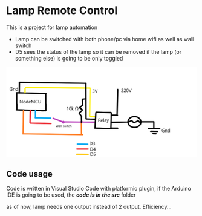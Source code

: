 # Lamp Remote Control

This is a project for lamp automation

- Lamp can be switched with both phone/pc via home wifi as well as wall switch
- D5 sees the status of the lamp so it can be removed if the lamp (or something else) is going to be only toggled

![Lamp Automation Schematic](schematic.png)

## Code usage

Code is written in Visual Studio Code with platformio plugin, if the Arduino IDE is going to be used, the **_code is in the src_** folder

as of now, lamp needs one output instead of 2 output. Efficiency...
